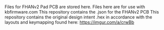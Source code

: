 # 
Files for FHANv2 Pad PCB are stored here.
Files here are for use with kbfirmware.com
This repository contains the .json for the FHANv2 PCB
This repository contains the original design intent .hex in accordance with the layouts and keymapping found here: https://imgur.com/a/crwBb
